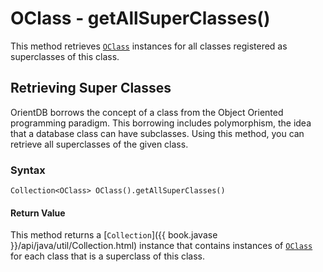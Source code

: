 
# OClass - getAllSuperClasses()

This method retrieves [`OClass`](../OClass.md) instances for all classes registered as superclasses of this class.

## Retrieving Super Classes

OrientDB borrows the concept of a class from the Object Oriented programming paradigm.  This borrowing includes polymorphism, the idea that a database class can have subclasses.  Using this method, you can retrieve all superclasses of the given class.

### Syntax

```
Collection<OClass> OClass().getAllSuperClasses()
```

#### Return Value

This method returns a [`Collection`]({{ book.javase }}/api/java/util/Collection.html) instance that contains instances of [`OClass`](../OClass.md) for each class that is a superclass of this class.
